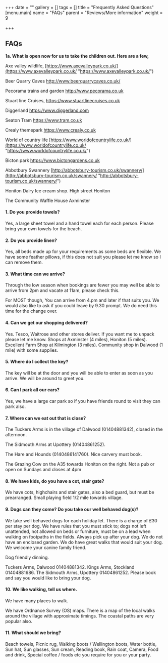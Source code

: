 +++
date = ""
gallery = []
tags = []
title = "Frequently Asked Questions"
[menu.main]
name = "FAQs"
parent = "Reviews/More information"
weight = 9

+++
## FAQs

**1a. What is open now for us to take the children out. Here are a few,**

Axe valley wildlife, [https://www.axevalleypark.co.uk/](https://www.axevalleypark.co.uk/ "https://www.axevalleypark.co.uk/")

Beer Quarry Caves http://www.beerquarrycaves.co.uk/

Pecorama trains and garden http://www.pecorama.co.uk

Stuart line Cruises, https://www.stuartlinecruises.co.uk

Diggerland  https://www.diggerland.com

Seaton Tram https://www.tram.co.uk

Crealy themepark  https://www.crealy.co.uk

World of country life   [https://www.worldofcountrylife.co.uk/](https://www.worldofcountrylife.co.uk/ "https://www.worldofcountrylife.co.uk/")

Bicton park    https://www.bictongardens.co.uk

Abbotbury Swannery    [http://abbotsbury-tourism.co.uk/swannery/](http://abbotsbury-tourism.co.uk/swannery/ "http://abbotsbury-tourism.co.uk/swannery/")

Honiton Dairy Ice cream shop. High street Honiton

The Community Waffle House Axminster

#### 1. Do you provide towels?

Yes, a large sheet towel and a hand towel each for each person. Please bring your own towels for the beach.

#### 2. Do you provide linen?

Yes, all beds made up for your requirements as some beds are flexible. We have some feather pillows, if this does not suit you please let me know so I can remove them.

#### 3. What time can we arrive?

Through the low season when bookings are fewer you may well be able to arrive from 2pm and vacate at 11am, please check this.

For MOST though, You can arrive from   4.pm and later if that suits you.   We would also like to ask if you could leave by 9.30 prompt. We do need this time for the change over.

#### 4. Can we get our shopping delivered?

Yes. Tesco, Waitrose and other stores deliver. If you want me to unpack please let me know.  Shops at Axminster (4 miles), Honiton (5 miles). Excellent Farm Shop at Kilmington (3 miles). Community shop in Dalwood (1 mile) with some supplies.

#### 5. Where do I collect the key?

The key will be at the door and you will be able to enter as soon as you arrive. We will be around to greet you.

#### 6. Can I park all our cars?

Yes, we have a large car park so if you have friends round to visit they can park also.

#### 7. Where can we eat out that is close?

The Tuckers Arms is in the village of Dalwood (01404881342), closed in the afternoon.

The Sidmouth Arms at Upottery (01404861252).

The Hare and Hounds (0140486141760). Nice carvery must book.

The Grazing Cow on the A35 towards Honiton on the right. Not a pub or open on Sundays and closes at 4pm

#### 8. We have kids, do you have a cot, stair gate?

We have cots, highchairs and stair gates, also a bed guard, but must be prearranged. Small playing field 1/2 mile towards village.

#### 9. Dogs can they come? Do you take our well behaved dog(s)?

We take well behaved dogs for each holiday let.  There is a charge of £30 per stay per dog. We have rules that you must stick to; dogs not left unattended, not allowed on beds or furniture, must be on a lead when walking on footpaths in the fields. Always pick up after your dog. We do not have an enclosed garden. We do have great walks that would suit your dog. We welcome your canine family friend.

Dog friendly dinning.

Tuckers Arms, Dalwood 01404881342.  Kings Arms, Stockland  01404881686.  The Sidmouth Arms, Upottery  01404861252.  Please book and say you would like to bring your dog.

#### 10. We like walking, tell us where.

We have many places to walk.

We have Ordnance Survey (OS) maps. There is a map of the local walks around the village with approximate timings. The coastal paths are very popular also.

#### 11. What should we bring?

Beach towels, Picnic rug, Walking boots / Wellington boots, Water bottle, Sun hat, Sun glasses, Sun cream, Reading book, Rain coat, Camera, Food and drink, Special coffee / foods etc you require for you or your party.